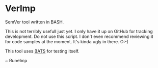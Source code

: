 VerImp
======

SemVer tool written in BASH.

This is not terribly usefull just yet. I only have it up on GitHub for tracking development. Do not use this script. I don't even recommend reviewing it for code samples at the moment. It's kinda ugly in there.  O:-)

This tool uses [BATS](https://github.com/sstephenson/bats) for testing itself.

~ RuneImp
